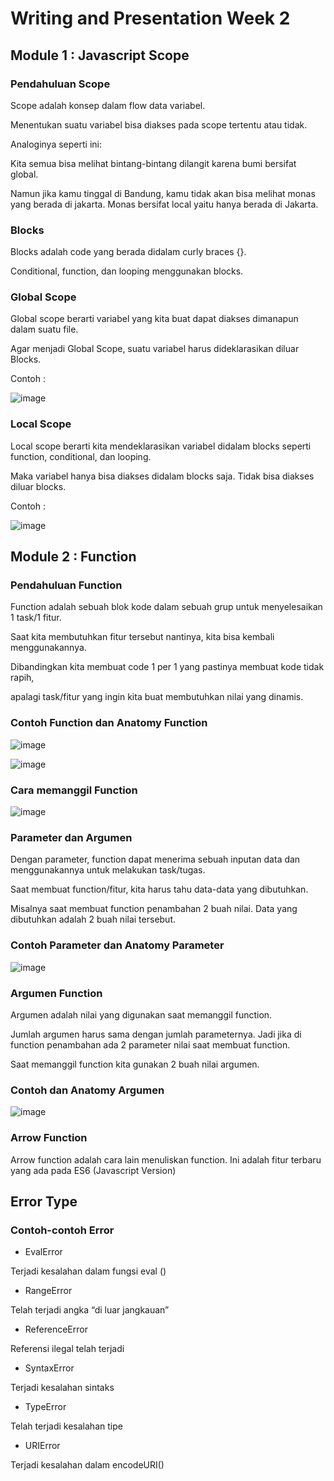 # Writing and Presentation Week 2

## Module 1 : Javascript Scope

### Pendahuluan Scope

Scope adalah konsep dalam flow data variabel. 

Menentukan suatu variabel bisa diakses pada scope tertentu atau tidak.

Analoginya seperti ini:

Kita semua bisa melihat bintang-bintang dilangit karena bumi bersifat global.

Namun jika kamu tinggal di Bandung, kamu tidak akan bisa melihat monas yang berada di jakarta. Monas bersifat local yaitu hanya berada di Jakarta.

### Blocks

Blocks adalah code yang berada didalam curly braces {}.

Conditional, function, dan  looping menggunakan blocks.

### Global Scope

Global scope berarti variabel yang kita buat dapat diakses dimanapun dalam suatu file.

Agar menjadi Global Scope, suatu variabel harus dideklarasikan diluar Blocks.

Contoh : 

![image](https://user-images.githubusercontent.com/80618060/193535541-4720be8b-1f5b-4273-831a-c004e09ac3b5.png)


### Local Scope 

Local scope berarti kita mendeklarasikan variabel didalam blocks seperti function, conditional, dan looping.

Maka variabel hanya bisa diakses didalam blocks saja. Tidak bisa diakses diluar blocks.

Contoh : 

![image](https://user-images.githubusercontent.com/80618060/193535670-2838d1fa-6a09-4ab9-acf8-6b62491a9d7a.png)

## Module 2 : Function 

### Pendahuluan Function

Function adalah sebuah blok kode dalam sebuah grup untuk menyelesaikan 1 task/1 fitur.

Saat kita membutuhkan fitur tersebut nantinya, kita bisa kembali menggunakannya.

Dibandingkan kita membuat code 1 per 1 yang pastinya membuat kode tidak rapih, 

apalagi task/fitur yang ingin kita buat membutuhkan nilai yang dinamis.

### Contoh Function dan Anatomy Function

![image](https://user-images.githubusercontent.com/80618060/193536421-0c705c5c-c7ec-46b4-aa78-737f998c6278.png)

![image](https://user-images.githubusercontent.com/80618060/193536422-42f3e9b1-66da-4589-bacb-c8a3ae4ea2e8.png)

### Cara memanggil Function 

![image](https://user-images.githubusercontent.com/80618060/193536599-d768c1f8-e4f9-4728-a1c3-ec02206d5133.png)

### Parameter dan Argumen

Dengan parameter, function dapat menerima sebuah inputan data dan menggunakannya untuk melakukan task/tugas.

Saat membuat function/fitur, kita harus tahu data-data yang dibutuhkan. 

Misalnya saat membuat function penambahan 2 buah nilai. Data yang dibutuhkan adalah 2 buah nilai tersebut.

### Contoh Parameter dan Anatomy Parameter

![image](https://user-images.githubusercontent.com/80618060/193537488-30f090b6-8f52-40af-9cf6-b21b4eeb9858.png)

### Argumen Function

Argumen adalah nilai yang digunakan saat memanggil function.

Jumlah argumen harus sama dengan jumlah parameternya. Jadi jika di function penambahan ada 2 parameter nilai saat membuat function. 

Saat memanggil function kita gunakan 2 buah nilai argumen.

### Contoh dan Anatomy Argumen

![image](https://user-images.githubusercontent.com/80618060/193537715-e8f50882-f330-4f58-9383-edf7f4ca9e78.png)

### Arrow Function 

Arrow function adalah cara lain menuliskan function. Ini adalah fitur terbaru yang ada pada ES6 (Javascript Version)


## Error Type

### Contoh-contoh Error

- EvalError

Terjadi kesalahan dalam fungsi eval ()

- RangeError

Telah terjadi angka “di luar jangkauan”

- ReferenceError

Referensi ilegal telah terjadi

- SyntaxError

Terjadi kesalahan sintaks

- TypeError

Telah terjadi kesalahan tipe

- URIError

Terjadi kesalahan dalam encodeURI()


